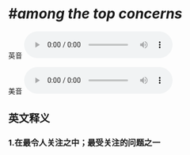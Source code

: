 # ***\#among the top concerns*** 
英音
<audio src="./media/among the top concerns1_AAC.aac" controls="controls"></audio>

美音
<audio src="./media/among the top concerns2_AAC.aac" controls="controls"></audio>



  

英文释义
---
### 1.**在最令人关注之中；最受关注的问题之一**  


